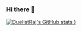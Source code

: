 ### Hi there 👋

<!--
**DuelistRaj/DuelistRaj** is a ✨ _special_ ✨ repository because its `README.md` (this file) appears on your GitHub profile.

Here are some ideas to get you started:

- 🔭 I’m currently working on ...
- 🌱 I’m currently learning ...
- 👯 I’m looking to collaborate on ...
- 🤔 I’m looking for help with ...
- 💬 Ask me about ...
- 📫 How to reach me: ...
- 😄 Pronouns: ...
- ⚡ Fun fact: ...
-->


[![DuelistRaj's GitHub stats](https://github-readme-stats.vercel.app/api?username=duelistraj&show_icons=true&theme=radical)
)](https://github.com/duelistraj/github-readme-stats)
